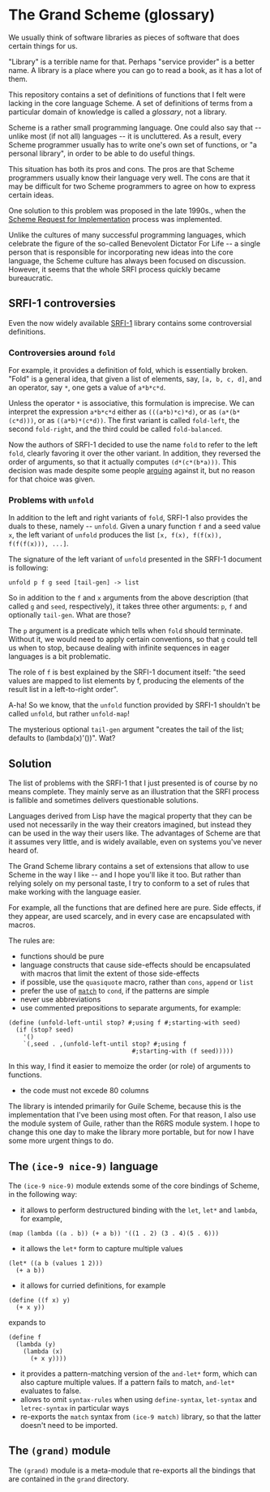 # The Grand Scheme (glossary)

We usually think of software libraries as pieces
of software that does certain things for us.

"Library" is a terrible name for that. Perhaps
"service provider" is a better name. A library
is a place where you can go to read a book,
as it has a lot of them.

This repository contains a set of definitions
of functions that I felt were lacking in the
core language Scheme. A set of definitions
of terms from a particular domain of knowledge
is called a *glossary*, not a library.

Scheme is a rather small programming language.
One could also say that -- unlike most (if not
all) languages -- it is uncluttered. As a result,
every Scheme programmer usually has to write
one's own set of functions, or "a personal library",
in order to be able to do useful things.

This situation has both its pros and cons.
The pros are that Scheme programmers usually
know their language very well.
The cons are that it may be difficult for two
Scheme programmers to agree on how to express certain
ideas.

One solution to this problem was proposed in the
late 1990s., when the [Scheme Request for Implementation](http://srfi.schemers.org)
process was implemented.

Unlike the cultures of many successful programming
languages, which celebrate the figure of the so-called
Benevolent Dictator For Life -- a single person that is
responsible for incorporating new ideas into the core
language, the Scheme culture has always been focused
on discussion. However, it seems that the whole SRFI
process quickly became bureaucratic.

## SRFI-1 controversies

Even the now widely available [SRFI-1](http://srfi.schemers.org/srfi-1/)
library contains some controversial definitions.

### Controversies around `fold`

For example, it provides a definition of fold,
which is essentially broken. "Fold" is a general idea,
that given a list of elements, say, `[a, b, c, d]`,
and an operator, say `*`, one gets a value of `a*b*c*d`.

Unless the operator `*` is associative, this formulation
is imprecise. We can interpret the expression `a*b*c*d`
either as `(((a*b)*c)*d)`, or as `(a*(b*(c*d)))`, or
as `((a*b)*(c*d))`. The first variant is called `fold-left`,
the second `fold-right`, and the third could be called
`fold-balanced`.

Now the authors of SRFI-1 decided to use the name `fold`
to refer to the left `fold`, clearly favoring it over
the other variant. In addition, they reversed the order
of arguments, so that it actually computes `(d*(c*(b*a)))`.
This decision was made despite some people [arguing](http://srfi.schemers.org/srfi-1/mail-archive/msg00021.html)
against it, but no reason for that choice was given.

### Problems with `unfold`

In addition to the left and right variants of `fold`,
SRFI-1 also provides the duals to these, namely -- `unfold`.
Given a unary function `f` and a seed value `x`, the left
variant of `unfold` produces the list `[x, f(x), f(f(x)), f(f(f(x))), ...]`.

The signature of the left variant of `unfold` presented in
the SRFI-1 document is following:
```
unfold p f g seed [tail-gen] -> list
```
So in addition to the `f` and `x` arguments from the above
description (that called `g` and `seed`, respectively), it
takes three other arguments: `p`, `f` and optionally `tail-gen`.
What are those?

The `p` argument is a predicate which tells when `fold`
should terminate. Without it, we would need to apply
certain conventions, so that `g` could tell us when to stop,
because dealing with infinite sequences in eager languages
is a bit problematic.

The role of `f` is best explained by the SRFI-1 document itself:
"the seed values are mapped to list elements by f, producing
the elements of the result list in a left-to-right order".

A-ha! So we know, that the `unfold` function provided by SRFI-1
shouldn't be called `unfold`, but rather `unfold-map`!

The mysterious optional `tail-gen` argument "creates the tail of the list;
defaults to (lambda(x)'())". Wat?

## Solution

The list of problems with the SRFI-1 that I just presented is of course
by no means complete. They mainly serve as an illustration that the SRFI
process is fallible and sometimes delivers questionable solutions.

Languages derived from Lisp have the magical property that they can
be used not necessarily in the way their creators imagined, but instead
they can be used in the way their users like. The advantages of Scheme
are that it assumes very little, and is widely available, even on
systems you've never heard of.

The Grand Scheme library contains a set of extensions that allow
to use Scheme in the way I like -- and I hope you'll like it too.
But rather than relying solely on my personal taste, I try to conform
to a set of rules that make working with the language easier.

For example, all the functions that are defined here are pure.
Side effects, if they appear, are used scarcely, and in every
case are encapsulated with macros.

The rules are:
- functions should be pure
- language constructs that cause side-effects should be encapsulated
with macros that limit the extent of those side-effects
- if possible, use the `quasiquote` macro, rather than `cons`,
`append` or `list`
- prefer the use of [`match`](http://synthcode.com/scheme/match.scm)
to `cond`, if the patterns are simple
- never use abbreviations
- use commented prepositions to separate arguments, for example:
```
(define (unfold-left-until stop? #;using f #;starting-with seed)
  (if (stop? seed)
    '()
    `(,seed . ,(unfold-left-until stop? #;using f 
                                  #;starting-with (f seed)))))
```
In this way, I find it easier to memoize the order (or role) of arguments
to functions.
- the code must not excede 80 columns

The library is intended primarily for Guile Scheme, because this
is the implementation that I've been using most often. For that
reason, I also use the module system of Guile, rather than the
R6RS module system. I hope to change this one day to make the
library more portable, but for now I have some more urgent
things to do.

## The `(ice-9 nice-9)` language

The `(ice-9 nice-9)` module extends some of the core bindings
of Scheme, in the following way:
- it allows to perform destructured binding with the `let`, `let*`
and `lambda`, for example,
```
(map (lambda ((a . b)) (+ a b)) '((1 . 2) (3 . 4)(5 . 6)))
```
- it allows the `let*` form to capture multiple values
```
(let* ((a b (values 1 2)))
  (+ a b))
```
- it allows for curried definitions, for example
```
(define ((f x) y)
  (+ x y))
```
expands to
```
(define f
  (lambda (y)
    (lambda (x)
      (+ x y))))
```
- it provides a pattern-matching version of the `and-let*`
form, which can also capture multiple values. If a
pattern fails to match, `and-let*` evaluates to false.
- allows to omit `syntax-rules` when using `define-syntax`,
`let-syntax` and `letrec-syntax` in particular ways
- re-exports the `match` syntax from `(ice-9 match)` library,
so that the latter doesn't need to be imported.

## The `(grand)` module

The `(grand)` module is a meta-module that re-exports
all the bindings that are contained in the `grand` directory.
